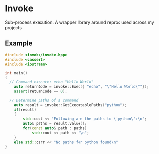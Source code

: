 # Invoke
Sub-process execution. A wrapper library around reproc used across my projects

## Example
```cpp
#include <invoke/invoke.hpp>
#include <cassert>
#include <iostream>

int main()
{
  // Command execute: echo "Hello World"
	auto returnCode = invoke::Exec({ "echo", "\"Hello World\""});
	assert(returnCode == 0);

  // Determine paths of a command
	auto result = invoke::GetExecutablePaths("python");
	if(result)
	{
		std::cout << "Following are the paths to \'python\':\n";
		auto& paths = result.value();
		for(const auto& path : paths)
			std::cout << path << "\n";
	}
	else std::cerr << "No paths for python found\n";
}
```
